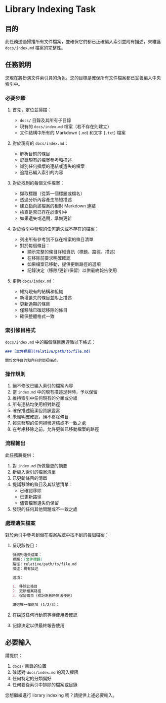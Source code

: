# Library Indexing Task

## 目的

此任務透過掃描所有文件檔案，並確保它們都已正確編入索引並附有描述，來維護 `docs/index.md` 檔案的完整性。

## 任務說明

您現在將扮演文件索引員的角色。您的目標是確保所有文件檔案都已妥善編入中央索引中。

### 必要步驟

1.  首先，定位並掃描：

    - `docs/` 目錄及其所有子目錄
    - 現有的 `docs/index.md` 檔案（若不存在則建立）
    - 文件結構中所有的 Markdown (`.md`) 和文字 (`.txt`) 檔案

2.  對於現有的 `docs/index.md`：

    - 解析目前的條目
    - 記錄現有的檔案參考和描述
    - 識別任何損壞的連結或遺失的檔案
    - 追蹤已編入索引的內容

3.  對於找到的每個文件檔案：

    - 擷取標題（從第一個標題或檔名）
    - 透過分析內容產生簡短描述
    - 建立指向該檔案的相對 Markdown 連結
    - 檢查是否已存在於索引中
    - 如果遺失或過期，準備更新

4.  對於索引中發現的任何遺失或不存在的檔案：

    - 列出所有參考到不存在檔案的條目清單
    - 對於每個條目：
      - 顯示完整的條目詳細資訊（標題、路徑、描述）
      - 在移除前要求明確確認
      - 如果檔案已移動，提供更新路徑的選項
      - 記錄決定（移除/更新/保留）以供最終報告使用

5.  更新 `docs/index.md`：
    - 維持現有的結構和組織
    - 新增遺失的條目並附上描述
    - 更新過期的條目
    - 僅移除已確認移除的條目
    - 確保整體格式一致

### 索引條目格式

`docs/index.md` 中的每個條目應遵循以下格式：

```markdown
### [文件標題](relative/path/to/file.md)

關於文件目的和內容的簡短描述。
```

### 操作規則

1.  絕不修改已編入索引的檔案內容
2.  當 `index.md` 中的現有描述足夠時，予以保留
3.  維持索引中任何現有的分類或分組
4.  所有連結均使用相對路徑
5.  確保描述簡潔但資訊豐富
6.  未經明確確認，絕不移除條目
7.  報告發現的任何損壞連結或不一致之處
8.  在考慮移除之前，允許更新已移動檔案的路徑

### 流程輸出

此任務將提供：

1.  對 `index.md` 所做變更的摘要
2.  新編入索引的檔案清單
3.  已更新條目的清單
4.  提議移除的條目及其狀態清單：
    - 已確認移除
    - 已更新路徑
    - 儘管檔案遺失仍保留
5.  發現的任何其他問題或不一致之處

### 處理遺失檔案

對於索引中參考到但在檔案系統中找不到的每個檔案：

1.  呈現該條目：

    ```markdown
    偵測到遺失檔案：
    標題：[文件標題]
    路徑：relative/path/to/file.md
    描述：現有描述

    選項：

    1. 移除此條目
    2. 更新檔案路徑
    3. 保留條目（標記為暫時無法使用）

    請選擇一個選項 (1/2/3)：
    ```

2.  在採取任何行動前等待使用者確認
3.  記錄決定以供最終報告使用

## 必要輸入

請提供：

1.  `docs/` 目錄的位置
2.  確認對 `docs/index.md` 的寫入權限
3.  任何特定的分類偏好
4.  任何要從索引中排除的檔案或目錄

您想繼續進行 library indexing 嗎？請提供上述必要輸入。
